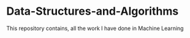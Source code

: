 # Data-Structures-and-Algorithms
This repository contains, all the work I have done in Machine Learning 
